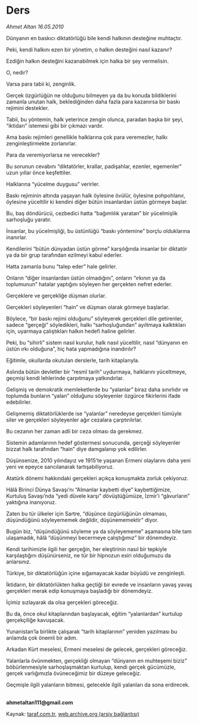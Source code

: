 # Ders

*Ahmet Altan 16.05.2010*

<div class="yazi"><p>Dünyanın en baskıcı diktatörlüğü bile kendi halkının desteğine muhtaçtır.</p>
<p>Peki, kendi halkını ezen bir yönetim, o halkın desteğini nasıl kazanır?</p>
<p>Ezdiğin halkın desteğini kazanabilmek için halka bir şey vermelisin.</p>
<p>O, nedir?</p>
<p>Varsa para tabii ki, zenginlik.</p>
<p>Gerçek özgürlüğün ne olduğunu bilmeyen ya da bu konuda bildiklerini zamanla unutan halk, beklediğinden daha fazla para kazanırsa bir baskı rejimini destekler.</p>
<p>Tabii, bu yöntemin, halk yeterince zengin olunca, paradan başka bir şeyi, “iktidarı” istemesi gibi bir çıkmazı vardır.</p>
<p>Ama baskı rejimleri genellikle halklarına çok para veremezler, halkı zenginleştirmekte zorlanırlar.</p>
<p>Para da veremiyorlarsa ne verecekler?</p>
<p>Bu sorunun cevabını “diktatörler, krallar, padişahlar, ezenler, egemenler” uzun yıllar önce keşfettiler.</p>
<p>Halklarına “yücelme duygusu” verirler.</p>
<p>Baskı rejiminin altında yaşayan halk öylesine övülür, öylesine pohpohlanır, öylesine yüceltilir ki kendini diğer bütün insanlardan üstün görmeye başlar.</p>
<p>Bu, baş döndürücü, cezbedici hatta “bağımlılık yaratan” bir yücelmişlik sarhoşluğu yaratır.</p>
<p>İnsanlar, bu yücelmişliği, bu üstünlüğü “baskı yöntemine” borçlu olduklarına inanırlar.</p>
<p>Kendilerini “bütün dünyadan üstün görme” karşılığında insanlar bir diktatör ya da bir grup tarafından ezilmeyi kabul ederler.</p>
<p>Hatta zamanla bunu “talep eder” hale gelirler.</p>
<p>Onların “diğer insanlardan üstün olmadığını”, onların “ırkının ya da toplumunun” hatalar yaptığını söyleyen her gerçekten nefret ederler.</p>
<p>Gerçeklere ve gerçekliğe düşman olurlar.</p>
<p>Gerçekleri söyleyenleri “hain” ve düşman olarak görmeye başlarlar.</p>
<p>Böylece, “bir baskı rejimi olduğunu” söyleyerek gerçekleri dile getirenler, sadece “gerçeği” söyledikleri, halkı “sarhoşluğundan” ayıltmaya kalktıkları için, uyarmaya çalıştıkları halkın hedefi haline gelirler.</p>
<p>Peki, bu “sihirli” sistem nasıl kurulur, halk nasıl yüceltilir, nasıl “dünyanın en üstün ırkı olduğuna”, hiç hata yapmadığına inandırılır?</p>
<p>Eğitimle, okullarda okutulan derslerle, tarih kitaplarıyla.</p>
<p>Aslında bütün devletler bir “resmî tarih” uydurmaya, halklarını yüceltmeye, geçmişi kendi lehlerinde çarpıtmaya yatkındırlar.</p>
<p>Gelişmiş ve demokratik memleketlerde bu “yalanlar” biraz daha sınırlıdır ve toplumda bunların “yalan” olduğunu söyleyenler özgürce fikirlerini ifade edebilirler.</p>
<p>Gelişmemiş diktatörlüklerde ise “yalanlar” neredeyse gerçekleri tümüyle siler ve gerçekleri söyleyenler ağır cezalara çarptırılırlar.</p>
<p>Bu cezanın her zaman adli bir ceza olması da gerekmez.</p>
<p>Sistemin adamlarının hedef göstermesi sonucunda, gerçeği söyleyenler bizzat halk tarafından “hain” diye damgalanıp yok edilirler.</p>
<p>Düşünsenize, 2010 yılındayız ve 1915’te yaşanan Ermeni olaylarını daha yeni yeni ve epeyce sancılanarak tartışabiliyoruz.</p>
<p>Atatürk dönemi hakkındaki gerçekleri açıkça konuşmakta zorluk çekiyoruz.</p>
<p>Hâlâ Birinci Dünya Savaşı’nı “Almanlar kaybetti diye” kaybettiğimize, Kurtuluş Savaşı’nda “yedi düvele karşı” dövüştüğümüze, İzmir’i “gâvurların” yaktığına inanıyoruz.</p>
<p>Zaten bu tür ülkeler için Sartre, “düşünce özgürlüğünün olmaması, düşündüğünü söyleyememek değildir, düşünememektir” diyor.</p>
<p>Bugün biz, “düşündüğünü söyleme ya da söyleyememe” aşamasına bile tam ulaşamadık, hâlâ “düşünmeyi becermeye çalıştığımız” bir dönemdeyiz.</p>
<p>Kendi tarihimizle ilgili her gerçeğin, her eleştirinin nasıl bir tepkiyle karşılaştığını düşünürseniz, ne tür bir hipnozun esiri olduğumuzu da anlarsınız.</p>
<p>Türkiye, bir diktatörlüğün içine sığamayacak kadar büyüdü ve zenginleşti.</p>
<p>İktidarın, bir diktatörlükten halka geçtiği bir evrede ve insanların yavaş yavaş gerçekleri merak edip konuşmaya başladığı bir dönemdeyiz.</p>
<p>İçimiz sızlayarak da olsa gerçekleri göreceğiz.</p>
<p>Bu da, önce okul kitaplarından başlayacak, eğitim “yalanlardan” kurtulup gerçekçiliğe kavuşacak.</p>
<p>Yunanistan’la birlikte çalışarak “tarih kitaplarının” yeniden yazılması bu anlamda çok önemli bir adım.</p>
<p>Arkadan Kürt meselesi, Ermeni meselesi de gelecek, gerçekleri göreceğiz.</p>
<p>Yalanlarla övünmekten, gerçekliği olmayan “dünyanın en muhteşemi biziz” böbürlenmesiyle sarhoşlaşmaktan kurtulup, kendi gerçek gücümüzle, gerçek varlığımızla övüneceğimiz bir düzeye geleceğiz.</p>
<p>Geçmişle ilgili yalanların bitmesi, gelecekle ilgili yalanları da sona erdirecek.</p>
<p><b><br/>ahmetaltan111@gmail.com</b></p></div>

Kaynak: [taraf.com.tr](http://www.taraf.com.tr:80/ahmet-altan/makale-ders.htm), [web.archive.org (arşiv bağlantısı)](http://web.archive.org/web/20100519104026/http://www.taraf.com.tr:80/ahmet-altan/makale-ders.htm)
